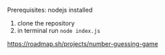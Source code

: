 Prerequisites: nodejs installed

1. clone the repository
2. in terminal run `node index.js`

https://roadmap.sh/projects/number-guessing-game
